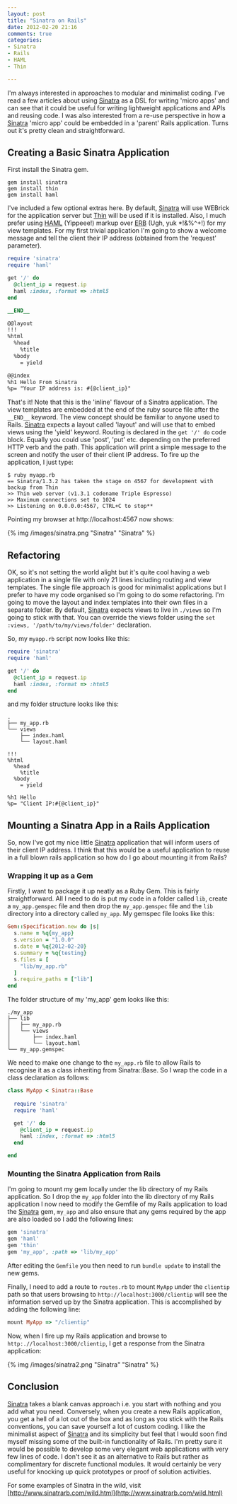 ```yaml
---
layout: post
title: "Sinatra on Rails"
date: 2012-02-20 21:16
comments: true
categories: 
- Sinatra
- Rails
- HAML
- Thin

---
```

I'm always interested in approaches to modular and minimalist coding.  I've read a few articles about using [Sinatra](http://www.sinatrarb.com/) as a DSL for writing 'micro apps' and can see that it could be useful for writing lightweight applications and APIs and reusing code.  I was also interested from a re-use perspective in how a [Sinatra](http://www.sinatrarb.com/) 'micro app' could be embedded in a 'parent' Rails application.  Turns out it's pretty clean and straightforward.
<!-- More -->
## Creating a Basic Sinatra Application
First install the Sinatra gem.

    gem install sinatra
    gem install thin
    gem install haml 

I've included a few optional extras here. By default, [Sinatra](http://www.sinatrarb.com/) will use WEBrick for the application server but [Thin](http://code.macournoyer.com/thin/) will be used if it is installed.  Also, I much prefer using [HAML](http://haml-lang.com/) (Yippeee!) markup over [ERB](http://ruby-doc.org/stdlib-1.9.3/libdoc/erb/rdoc/ERB.html) (Ugh, yuk *!&%^+!) for my view templates.  For my first trivial application I'm going to show a welcome message and tell the client their IP address (obtained from the 'request' parameter).
``` ruby myapp.rb
require 'sinatra'
require 'haml'

get '/' do
  @client_ip = request.ip
  haml :index, :format => :html5
end

__END__

@@layout
!!!
%html
  %head
    %title
  %body
    = yield

@@index
%h1 Hello From Sinatra
%p= "Your IP address is: #{@client_ip}"
```
That's it!  Note that this is the 'inline' flavour of a Sinatra application.  The view templates are embedded at the end of the ruby source file after the `__END__` keyword.  The view concept should be familiar to anyone used to Rails.  [Sinatra](http://www.sinatrarb.com/) expects a layout called 'layout' and will use that to embed views using the 'yield' keyword.  Routing is declared in the `get '/' do` code block.  Equally you could use 'post', 'put' etc. depending on the preferred HTTP verb and the path.  This application will print a simple message to the screen and notify the user of their client IP address.  To fire up the application, I just type:

    $ ruby myapp.rb
    == Sinatra/1.3.2 has taken the stage on 4567 for development with backup from Thin
    >> Thin web server (v1.3.1 codename Triple Espresso)
    >> Maximum connections set to 1024
    >> Listening on 0.0.0.0:4567, CTRL+C to stop**

Pointing my browser at http://localhost:4567 now shows:

{% img /images/sinatra.png "Sinatra" "Sinatra" %}

## Refactoring
OK, so it's not setting the world alight but it's quite cool having a web application in a single file with only 21 lines including routing and view templates.  The single file approach is good for minimalist applications but I prefer to have my code organised so I'm going to do some refactoring.  I'm going to move the layout and index templates into their own files in a separate folder.  By default, [Sinatra](http://www.sinatrarb.com/) expects views to live in `./views` so I'm going to stick with that.  You can override the views folder using the `set :views, '/path/to/my/views/folder'` declaration.

So, my `myapp.rb` script now looks like this:

``` ruby myapp.rb
require 'sinatra'
require 'haml'

get '/' do
  @client_ip = request.ip
  haml :index, :format => :html5
end
```

and my folder structure looks like this:

    .
    ├── my_app.rb
    └── views
        ├── index.haml
        └── layout.haml

``` haml layout.haml
!!!
%html
  %head
    %title
  %body
    = yield
```
``` haml index.haml
%h1 Hello
%p= "Client IP:#{@client_ip}"
```

## Mounting a Sinatra App in a Rails Application
So, now I've got my nice little [Sinatra](http://www.sinatrarb.com/) application that will inform users of their client IP address.  I think that this would be a useful application to reuse in a full blown rails application so how do I go about mounting it from Rails?

### Wrapping it up as a Gem
Firstly, I want to package it up neatly as a Ruby Gem.  This is fairly straightforward.  All I need to do is put my code in a folder called `lib`, create a `my_app.gemspec` file and then drop the `my_app.gemspec` file and the `lib` directory into a directory called `my_app`.  My gemspec file looks like this:
``` ruby my_app.gemspec
Gem::Specification.new do |s|
  s.name = %q{my_app}
  s.version = "1.0.0"
  s.date = %q{2012-02-20}
  s.summary = %q{testing}
  s.files = [
    "lib/my_app.rb"
  ]
  s.require_paths = ["lib"]
end
```
The folder structure of my 'my_app' gem looks like this:

    ./my_app
    ├── lib
    │   ├── my_app.rb
    │   └── views
    │       ├── index.haml
    │       └── layout.haml
    └── my_app.gemspec

We need to make one change to the `my_app.rb` file to allow Rails to recognise it as a class inheriting from Sinatra::Base.  So I wrap the code in a class declaration as follows:

``` ruby my_app.rb
class MyApp < Sinatra::Base
  
  require 'sinatra'
  require 'haml'

  get '/' do
    @client_ip = request.ip
    haml :index, :format => :html5
  end

end
```
### Mounting the Sinatra Application from Rails
I'm going to mount my gem locally under the lib directory of my Rails application. So I drop the `my_app` folder into the lib directory of my Rails application  I now need to modify the Gemfile of my Rails application to load the [Sinatra](http://www.sinatrarb.com/) gem, `my_app` and also ensure that any gems required by the app are also loaded so I add the following lines:

``` ruby Gemfile
gem 'sinatra'
gem 'haml'
gem 'thin'
gem 'my_app', :path => 'lib/my_app'
```
After editing the `Gemfile` you then need to run `bundle update` to install the new gems.

Finally, I need to add a route to `routes.rb` to mount `MyApp` under the `clientip` path so that users browsing to `http://localhost:3000/clientip` will see the information served up by the Sinatra application.  This is accomplished by adding the following line:
``` ruby routes.rb
mount MyApp => "/clientip"
```

Now, when I fire up my Rails application and browse to `http:.//localhost:3000/clientip`, I get a response from the Sinatra application:

{% img /images/sinatra2.png "Sinatra" "Sinatra" %}

## Conclusion
[Sinatra](http://www.sinatrarb.com/) takes a blank canvas approach i.e. you start with nothing and you add what you need.  Conversely, when you create a new Rails application, you get a hell of a lot out of the box and as long as you stick with the Rails conventions, you can save yourself a lot of custom coding.  I like the minimalist aspect of [Sinatra](http://www.sinatrarb.com/) and its simplicity but feel that I would soon find myself missing some of the built-in functionality of Rails.  I'm pretty sure it would be possible to develop some very elegant web applications with very few lines of code.  I don't see it as an alternative to Rails but rather as complimentary for discrete functional modules.  It would certainly be very useful for knocking up quick prototypes or proof of solution activities.

For some examples of Sinatra in the wild, visit [http://www.sinatrarb.com/wild.html](http://www.sinatrarb.com/wild.html)
